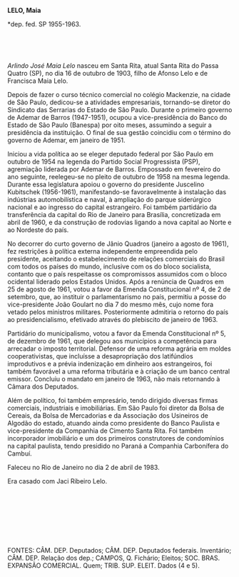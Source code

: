 **LELO, Maia**

\*dep. fed. SP 1955-1963.

 

 

*Arlindo José Maia Lelo* nasceu em Santa Rita, atual Santa Rita do Passa
Quatro (SP), no dia 16 de outubro de 1903, filho de Afonso Lelo e de
Francisca Maia Lelo.

Depois de fazer o curso técnico comercial no colégio Mackenzie, na
cidade de São Paulo, dedicou-se a atividades empresariais, tornando-se
diretor do Sindicato das Serrarias do Estado de São Paulo. Durante o
primeiro governo de Ademar de Barros (1947-1951), ocupou a
vice-presidência do Banco do Estado de São Paulo (Banespa) por oito
meses, assumindo a seguir a presidência da instituição. O final de sua
gestão coincidiu com o término do governo de Ademar, em janeiro de 1951.

Iniciou a vida política ao se eleger deputado federal por São Paulo em
outubro de 1954 na legenda do Partido Social Progressista (PSP),
agremiação liderada por Ademar de Barros. Empossado em fevereiro do ano
seguinte, reelegeu-se no pleito de outubro de 1958 na mesma legenda.
Durante essa legislatura apoiou o governo do presidente Juscelino
Kubitschek (1956-1961), manifestando-se favoravelmente à instalação das
indústrias automobilística e naval, à ampliação do parque siderúrgico
nacional e ao ingresso do capital estrangeiro. Foi também partidário da
transferência da capital do Rio de Janeiro para Brasília, concretizada
em abril de 1960, e da construção de rodovias ligando a nova capital ao
Norte e ao Nordeste do país.

No decorrer do curto governo de Jânio Quadros (janeiro a agosto de
1961), fez restrições à política externa independente empreendida pelo
presidente, aceitando o estabelecimento de relações comerciais do Brasil
com todos os países do mundo, inclusive com os do bloco socialista,
contanto que o país respeitasse os compromissos assumidos com o bloco
ocidental liderado pelos Estados Unidos. Após a renúncia de Quadros em
25 de agosto de 1961, votou a favor da Emenda Constitucional nº 4, de 2
de setembro, que, ao instituir o parlamentarismo no país, permitiu a
posse do vice-presidente João Goulart no dia 7 do mesmo mês, cujo nome
fora vetado pelos ministros militares. Posteriormente admitiria o
retorno do país ao presidencialismo, efetivado através do plebiscito de
janeiro de 1963.

Partidário do municipalismo, votou a favor da Emenda Constitucional nº
5, de dezembro de 1961, que delegou aos municípios a competência para
arrecadar o imposto territorial. Defensor de uma reforma agrária em
moldes cooperativistas, que incluísse a desapropriação dos latifúndios
improdutivos e a prévia indenização em dinheiro aos estrangeiros, foi
também favorável a uma reforma tributária e à criação de um banco
central emissor. Concluiu o mandato em janeiro de 1963, não mais
retornando à Câmara dos Deputados.

Além de político, foi também empresário, tendo dirigido diversas firmas
comerciais, industriais e imobiliárias. Em São Paulo foi diretor da
Bolsa de Cereais, da Bolsa de Mercadorias e da Associação dos Usineiros
de Algodão do estado, atuando ainda como presidente do Banco Paulista e
vice-presidente da Companhia de Cimento Santa Rita. Foi também
incorporador imobiliário e um dos primeiros construtores de condomínios
na capital paulista, tendo presidido no Paraná a Companhia Carbonífera
do Cambuí.

Faleceu no Rio de Janeiro no dia 2 de abril de 1983.

Era casado com Jaci Ribeiro Lelo.

 

 

 

 

FONTES: CÂM. DEP. Deputados; CÂM. DEP. Deputados federais. Inventário;
CÂM. DEP. Relação dos dep.; CAMPOS, Q. Fichário; Eleitos; SOC. BRAS.
EXPANSÃO COMERCIAL. Quem; TRIB. SUP. ELEIT. Dados (4 e 5).

 
